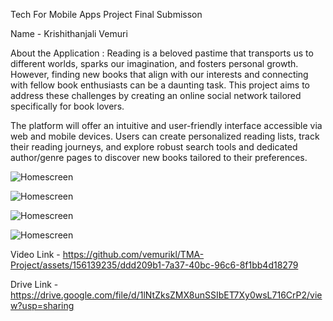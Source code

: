 Tech For Mobile Apps Project Final Submisson

Name - Krishithanjali Vemuri

About the Application :
Reading is a beloved pastime that transports us to different worlds, sparks our imagination, and fosters personal growth. However, finding new books that align with our interests and connecting with fellow book enthusiasts can be a daunting task. This project aims to address these challenges by creating an online social network tailored specifically for book lovers.

The platform will offer an intuitive and user-friendly interface accessible via web and mobile devices. Users can create personalized reading lists, track their reading journeys, and explore robust search tools and dedicated author/genre pages to discover new books tailored to their preferences.

![Homescreen](https://github.com/vemurikl/TMA-Project/blob/c7cd6c4604b177a9ac49e6b66673522939bed53a/homee.jpg)

![Homescreen](https://github.com/vemurikl/TMA-Project/blob/28583576596ec7ecc8b6273e3a356c27ca263c1e/search.jpg)

![Homescreen](https://github.com/vemurikl/TMA-Project/blob/28583576596ec7ecc8b6273e3a356c27ca263c1e/updates.jpg)

![Homescreen](https://github.com/vemurikl/TMA-Project/blob/28583576596ec7ecc8b6273e3a356c27ca263c1e/addbook.jpg)

Video Link -  https://github.com/vemurikl/TMA-Project/assets/156139235/ddd209b1-7a37-40bc-96c6-8f1bb4d18279

Drive Link - https://drive.google.com/file/d/1lNtZksZMX8unSSIbET7Xy0wsL716CrP2/view?usp=sharing










